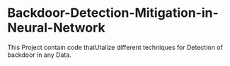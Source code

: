 # Backdoor-Detection-Mitigation-in-Neural-Network
This Project contain code thatUtalize different techniques for Detection of backdoor in any Data.
